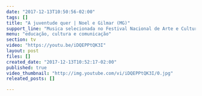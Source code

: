 ```yaml
---
date: "2017-12-13T10:50:56-02:00"
tags: []
title: "A juventude quer | Noel e Gilmar (MG)"
support_line: "Musica selecionada no Festival Nacional de Arte e Cultura da Reforma Agrária!"
menu: "educação, cultura e comunicação"
section: tv
video: "https://youtu.be/iDQEPPtQK3I"
layout: post
files: []
created_date: "2017-12-13T10:52:17-02:00"
published: true
video_thumbnail: "http://img.youtube.com/vi/iDQEPPtQK3I/0.jpg"
releated_posts: []

---
```

